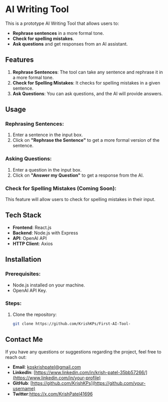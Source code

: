 # AI Writing Tool

This is a prototype AI Writing Tool that allows users to:
- **Rephrase sentences** in a more formal tone.
- **Check for spelling mistakes**.
- **Ask questions** and get responses from an AI assistant.

## Features
1. **Rephrase Sentences**: The tool can take any sentence and rephrase it in a more formal tone.
2. **Check for Spelling Mistakes**: It checks for spelling mistakes in a given sentence.
3. **Ask Questions**: You can ask questions, and the AI will provide answers.

## Usage

### Rephrasing Sentences:
1. Enter a sentence in the input box.
2. Click on **"Rephrase the Sentence"** to get a more formal version of the sentence.

### Asking Questions:
1. Enter a question in the input box.
2. Click on **"Answer my Question"** to get a response from the AI.

### Check for Spelling Mistakes (Coming Soon):
This feature will allow users to check for spelling mistakes in their input.


## Tech Stack
- **Frontend**: React.js
- **Backend**: Node.js with Express
- **API**: OpenAI API
- **HTTP Client**: Axios


## Installation

### Prerequisites:
- Node.js installed on your machine.
- OpenAI API Key.

### Steps:

1. Clone the repository:
   ```bash
   git clone https://github.com/KrishKPs/First-AI-Tool-
## Contact Me

If you have any questions or suggestions regarding the project, feel free to reach out:

- **Email**: [kpskrishpatel@gmail.com](mailto:your-email@example.com)
- **LinkedIn**: [https://www.linkedin.com/in/krish-patel-35bb57266/](https://www.linkedin.com/in/your-profile)
- **GitHub**: [https://github.com/KrishKPs](https://github.com/your-username)
- **Twitter**:https://x.com/KrishPatel41696
